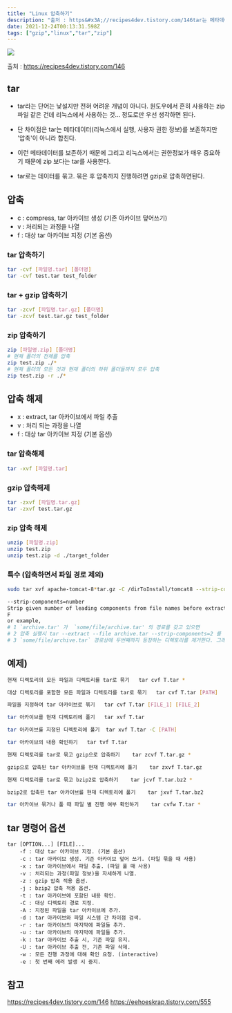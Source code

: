 ```yaml
---
title: "Linux 압축하기"
description: "출처 : https&#x3A;//recipes4dev.tistory.com/146tar는 메타데이터를 보존하지만 '압축'이 아니라 합치기만 한다.단 권한정보 등을 보존하기 때문에 리눅스에서는 zip 보다는 tar로 압축한다. tar로 데이터를 묶고 압축까지 진행하려면 "
date: 2021-12-24T00:13:31.598Z
tags: ["gzip","linux","tar","zip"]
---
```

![](/images/20e778f4-57c5-47a9-83a6-c48c5cd430e9-image.png)

출처 : https://recipes4dev.tistory.com/146

## tar
- tar라는 단어는 낯설지만 전혀 어려운 개념이 아니다. 원도우에서 흔히 사용하는 zip파일 같은 건데 리눅스에서 사용하는 것... 정도로만 우선 생각하면 된다.

- 단 차이점은 tar는 메타데이터(리눅스에서 실행, 사용자 권한 정보)를 보존하지만 '압축'이 아니라 합친다.

- 이런 메타데이터를 보존하기 때문에 그리고 리눅스에서는 권한정보가 매우 중요하기 때문에 zip 보다는 tar를 사용한다.

- tar로는 데이터를 묶고. 묶은 후 압축까지 진행하려면 gzip로 압축하면된다. 


## 압축
- c : compress, tar 아카이브 생성 (기존 아카이브 덮어쓰기)
- v : 처리되는 과정을 나열
- f : 대상 tar 아카이브 지정 (기본 옵션)

### tar 압축하기
```bash
tar -cvf [파일명.tar] [폴더명]
tar -cvf test.tar test_folder
```

### tar + gzip 압축하기

``` bash
tar -zcvf [파일명.tar.gz] [폴더명]
tar -zcvf test.tar.gz test_folder
```

### zip 압축하기
```bash
zip [파일명.zip] [폴더명]
# 현재 폴더의 전체를 압축
zip test.zip ./*
# 현재 폴더의 모든 것과 현재 폴더의 하위 폴더들까지 모두 압축
zip test.zip -r ./*
```

## 압축 해제
- x : extract, tar 아카이브에서 파일 추출 
- v : 처리 되는 과정을 나열
- f : 대상 tar 아카이브 지정 (기본 옵션)
### tar 압축해제
```bash
tar -xvf [파일명.tar]
```
### gzip 압축해제
```bash
tar -zxvf [파일명.tar.gz]
tar -zxvf test.tar.gz
```

### zip 압축 해제 
```bash
unzip [파일명.zip]
unzip test.zip
unzip test.zip -d ./target_folder
```

### 특수 (압축하면서 파일 경로 제외)
```bash
sudo tar xvf apache-tomcat-8*tar.gz -C /dirToInstall/tomcat8 --strip-components=1 # 톰켓 압축하파일 안에 첫번째 dir를 무시하고 압축한다. 

--strip-components=number
Strip given number of leading components from file names before extraction.
F
or example, 
# 1 `archive.tar' 가  `some/file/archive.tar' 의 경로를 갖고 있으면 
# 2 압축 실행시 tar --extract --file archive.tar --strip-components=2 를 실행시
# 3 `some/file/archive.tar` 경로상에 두번째까지 등장하는 디렉토리를 제거한다. 그래서 최종적으로 archive.tar로 나온다
```

## 예제)
``` bash 
현재 디렉토리의 모든 파일과 디렉토리를 tar로 묶기	tar cvf T.tar *

대상 디렉토리를 포함한 모든 파일과 디렉토리를 tar로 묶기	tar cvf T.tar [PATH]

파일을 지정하여 tar 아카이브로 묶기	tar cvf T.tar [FILE_1] [FILE_2]

tar 아카이브를 현재 디렉토리에 풀기	tar xvf T.tar

tar 아카이브를 지정된 디렉토리에 풀기	tar xvf T.tar -C [PATH]

tar 아카이브의 내용 확인하기	tar tvf T.tar

현재 디렉토리를 tar로 묶고 gzip으로 압축하기	tar zcvf T.tar.gz *

gzip으로 압축된 tar 아카이브를 현재 디렉토리에 풀기	tar zxvf T.tar.gz

현재 디렉토리를 tar로 묶고 bzip2로 압축하기	tar jcvf T.tar.bz2 *

bzip2로 압축된 tar 아카이브를 현재 디렉토리에 풀기	tar jxvf T.tar.bz2

tar 아카이브 묶거나 풀 때 파일 별 진행 여부 확인하기	tar cvfw T.tar *

```

## tar 명령어 옵션
```
tar [OPTION...] [FILE]... 
	-f : 대상 tar 아카이브 지정. (기본 옵션) 
	-c : tar 아카이브 생성. 기존 아카이브 덮어 쓰기. (파일 묶을 때 사용) 
	-x : tar 아카이브에서 파일 추출. (파일 풀 때 사용) 
	-v : 처리되는 과정(파일 정보)을 자세하게 나열. 
	-z : gzip 압축 적용 옵션. 
	-j : bzip2 압축 적용 옵션. 
	-t : tar 아카이브에 포함된 내용 확인. 
	-C : 대상 디렉토리 경로 지정. 
	-A : 지정된 파일을 tar 아카이브에 추가. 
	-d : tar 아카이브와 파일 시스템 간 차이점 검색. 
	-r : tar 아카이브의 마지막에 파일들 추가. 
	-u : tar 아카이브의 마지막에 파일들 추가. 
	-k : tar 아카이브 추출 시, 기존 파일 유지. 
	-U : tar 아카이브 추출 전, 기존 파일 삭제. 
	-w : 모든 진행 과정에 대해 확인 요청. (interactive) 
	-e : 첫 번째 에러 발생 시 중지.

```

## 참고
https://recipes4dev.tistory.com/146
https://eehoeskrap.tistory.com/555